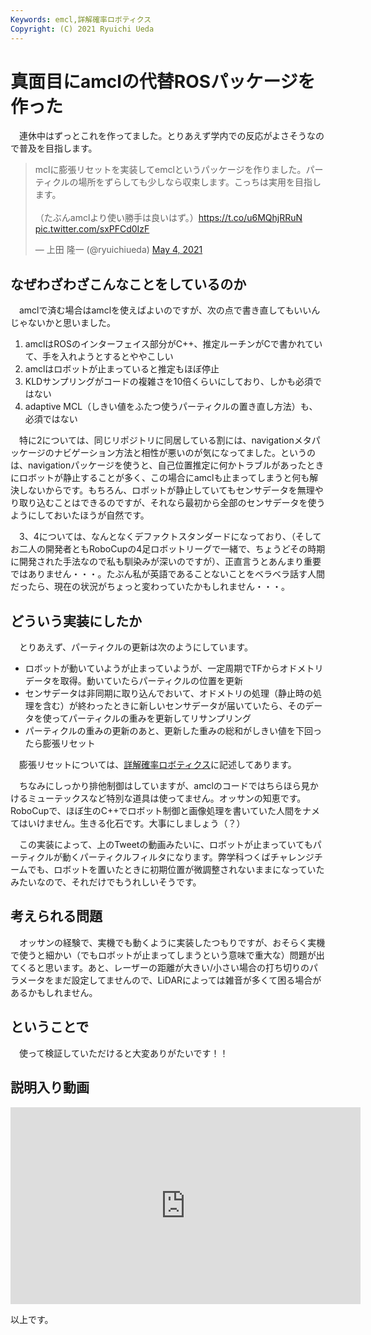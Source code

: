 ```yaml
---
Keywords: emcl,詳解確率ロボティクス
Copyright: (C) 2021 Ryuichi Ueda
---
```


# 真面目にamclの代替ROSパッケージを作った

　連休中はずっとこれを作ってました。とりあえず学内での反応がよさそうなので普及を目指します。

<blockquote class="twitter-tweet" data-partner="tweetdeck"><p lang="ja" dir="ltr">mclに膨張リセットを実装してemclというパッケージを作りました。パーティクルの場所をずらしても少しなら収束します。こっちは実用を目指します。<br><br>（たぶんamclより使い勝手は良いはず。）<a href="https://t.co/u6MQhjRRuN">https://t.co/u6MQhjRRuN</a> <a href="https://t.co/sxPFCd0IzF">pic.twitter.com/sxPFCd0IzF</a></p>&mdash; 上田 隆一 (@ryuichiueda) <a href="https://twitter.com/ryuichiueda/status/1389450563503280128?ref_src=twsrc%5Etfw">May 4, 2021</a></blockquote>
<script async src="https://platform.twitter.com/widgets.js" charset="utf-8"></script>

## なぜわざわざこんなことをしているのか

　amclで済む場合はamclを使えばよいのですが、次の点で書き直してもいいんじゃないかと思いました。

1. amclはROSのインターフェイス部分がC++、推定ルーチンがCで書かれていて、手を入れようとするとややこしい
2. amclはロボットが止まっていると推定もほぼ停止
3. KLDサンプリングがコードの複雑さを10倍くらいにしており、しかも必須ではない
4. adaptive MCL（しきい値をふたつ使うパーティクルの置き直し方法）も、必須ではない

　特に2については、同じリポジトリに同居している割には、navigationメタパッケージのナビゲーション方法と相性が悪いのが気になってました。というのは、navigationパッケージを使うと、自己位置推定に何かトラブルがあったときにロボットが静止することが多く、この場合にamclも止まってしまうと何も解決しないからです。もちろん、ロボットが静止していてもセンサデータを無理やり取り込むことはできるのですが、それなら最初から全部のセンサデータを使うようにしておいたほうが自然です。

　3、4については、なんとなくデファクトスタンダードになっており、（そしてお二人の開発者ともRoboCupの4足ロボットリーグで一緒で、ちょうどその時期に開発された手法なので私も馴染みが深いのですが）、正直言うとあんまり重要ではありません・・・。たぶん私が英語であることないことをベラベラ話す人間だったら、現在の状況がちょっと変わっていたかもしれません・・・。

## どういう実装にしたか

　とりあえず、パーティクルの更新は次のようにしています。

* ロボットが動いていようが止まっていようが、一定周期でTFからオドメトリデータを取得。動いていたらパーティクルの位置を更新
* センサデータは非同期に取り込んでおいて、オドメトリの処理（静止時の処理を含む）が終わったときに新しいセンサデータが届いていたら、そのデータを使ってパーティクルの重みを更新してリサンプリング
* パーティクルの重みの更新のあと、更新した重みの総和がしきい値を下回ったら膨張リセット

　膨張リセットについては、[詳解確率ロボティクス](https://amzn.to/2QXKk4K)に記述してあります。

　ちなみにしっかり排他制御はしていますが、amclのコードではちらほら見かけるミューテックスなど特別な道具は使ってません。オッサンの知恵です。RoboCupで、ほぼ生のC++でロボット制御と画像処理を書いていた人間をナメてはいけません。生きる化石です。大事にしましょう（？）


　この実装によって、上のTweetの動画みたいに、ロボットが止まっていてもパーティクルが動くパーティクルフィルタになります。弊学科つくばチャレンジチームでも、ロボットを置いたときに初期位置が微調整されないままになっていたみたいなので、それだけでもうれしいそうです。

## 考えられる問題


　オッサンの経験で、実機でも動くように実装したつもりですが、おそらく実機で使うと細かい（でもロボットが止まってしまうという意味で重大な）問題が出てくると思います。あと、レーザーの距離が大きい/小さい場合の打ち切りのパラメータをまだ設定してませんので、LiDARによっては雑音が多くて困る場合があるかもしれません。


## ということで

　使って検証していただけると大変ありがたいです！！


## 説明入り動画


<iframe width="560" height="315" src="https://www.youtube.com/embed/X4zXKi0mr0I" title="YouTube video player" frameborder="0" allow="accelerometer; autoplay; clipboard-write; encrypted-media; gyroscope; picture-in-picture" allowfullscreen></iframe>

以上です。
